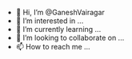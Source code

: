 - 👋 Hi, I’m @GaneshVairagar
- 👀 I’m interested in ...
- 🌱 I’m currently learning ...
- 💞️ I’m looking to collaborate on ...
- 📫 How to reach me ...

<!---
GaneshVairagar/GaneshVairagar is a ✨ special ✨ repository because its `README.md` (this file) appears on your GitHub profile.
You can click the Preview link to take a look at your changes.
--->
